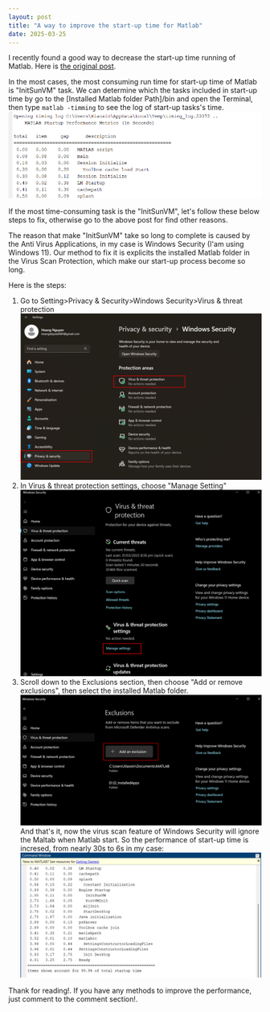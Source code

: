 ```yaml
---
layout: post
title: "A way to improve the start-up time for Matlab"
date: 2025-03-25
---
```




<script type="text/javascript">
  window.MathJax = {
    tex: {
      inlineMath: [['$', '$'], ['\\(', '\\)']],  // Enable $...$ and \( ... \)
      displayMath: [['$$', '$$'], ['\\[', '\\]']] // Enable $$...$$ and \[ ... \]
    },
    svg: {
      fontCache: 'global'
    }
  };
</script>
<script type="text/javascript" async
  src="https://polyfill.io/v3/polyfill.min.js?features=es6"></script>
<script type="text/javascript" async
  src="https://cdnjs.cloudflare.com/ajax/libs/mathjax/3.2.2/es5/tex-mml-chtml.js"></script>





I recently found a good way to decrease the start-up time running of Matlab.
Here is [the original post](https://www.mathworks.com/matlabcentral/answers/717043-how-can-i-speed-up-my-matlab-startup-time).

In the most cases, the most consuming run time for start-up time of Matlab is "InitSunVM" task. We can determine which the tasks included in start-up time by go to the [Installed Matlab folder Path]/bin and open the Terminal, then type `matlab -timming` to see the log of start-up tasks's time.  
![alt text](/assets/Matlab-performance-improve/image.png)

If the most time-consuming task is the "InitSunVM", let's follow these below steps to fix, otherwise go to the above post for find other reasons.

The reason that make "InitSunVM" take so long to complete is caused by the Anti Virus Applications, in my case is Windows Security (I'am using Windows 11). Our method to fix it is explicits the installed Matlab folder in the Virus Scan Protection, which make our start-up process become so long.

Here is the steps:
1. Go to Setting>Privacy & Security>Windows Security>Virus & threat protection
![alt text](/assets/Matlab-performance-improve/image-1.png)
2. In Virus & threat protection settings, choose "Manage Setting"
![alt text](/assets/Matlab-performance-improve/image-2.png)
3. Scroll down to the Exclusions section, then choose "Add or remove exclusions", then select the installed Matlab folder.
![alt text](/assets/Matlab-performance-improve/image-3.png)
And that's it, now the virus scan feature of Windows Security will ignore the Maltab when Matlab start. So the performance of start-up time is incresed, from nearly 30s to 6s in my case:
![alt text](/assets/Matlab-performance-improve/image-4.png)

Thank for reading!. If you have any methods to improve the performance, just comment to the comment section!. 

